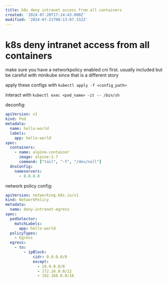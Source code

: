 ```yaml
---
title: k8s deny intranet access from all containers
created: '2024-07-20T17:14:43.000Z'
modified: '2024-07-21T08:13:07.332Z'
---
```


# k8s deny intranet access from all containers

make sure you have a networkpolicy enabled cni first. usually included but be careful with minikube since that is a different story

apply these configs with `kubectl apply -f <config_path>`

interact with `kubectl exec <pod_name> -it -- /bin/sh`

deconfig:

```yaml
apiVersion: v1
kind: Pod
metadata:
  name: hello-world
  labels:
    app: hello-world
spec:
  containers:
    - name: alpine-container
      image: alpine:3.7
      command: ["tail", "-f", "/dev/null"]
  dnsConfig:
    nameservers:
      - 8.8.8.8

```

network policy config:

```yaml
apiVersion: networking.k8s.io/v1
kind: NetworkPolicy
metadata:
  name: deny-intranet-egress
spec:
  podSelector:
    matchLabels:
      app: hello-world
  policyTypes:
    - Egress
  egress:
    - to:
        - ipBlock:
            cidr: 0.0.0.0/0
            except:
              - 10.0.0.0/8
              - 172.16.0.0/12
              - 192.168.0.0/16
```
